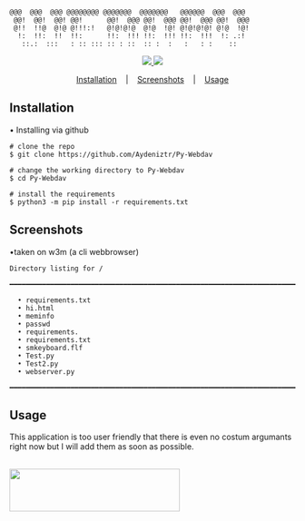 
```
@@@  @@@  @@@ @@@@@@@@ @@@@@@@  @@@@@@@   @@@@@@  @@@  @@@
 @@!  @@!  @@! @@!      @@!  @@@ @@!  @@@ @@!  @@@ @@!  @@@
 @!!  !!@  @!@ @!!!:!   @!@!@!@  @!@  !@! @!@!@!@! @!@  !@!
  !:  !!:  !!  !!:      !!:  !!! !!:  !!! !!:  !!!  !: .:!
   ::.:  :::   : :: ::: :: : ::  :: :  :   :   : :    ::
```

<p align=center>
  <a target="_blank" href="https://www.python.org/downloads/" title="Python version"><img src="https://img.shields.io/badge/python-%3E=_3.6-green.svg"> 
  <a target="_blank" href="https://www.aydeniz.tk/" title="my online chat"><img src="https://img.shields.io/badge/website%20-always%20online%20-green.svg">
</p>
  <p align="center">
  <a href="#Installation">Installation</a>
  &nbsp;&nbsp;&nbsp;|&nbsp;&nbsp;&nbsp;
  <a href="#Screenshots">Screenshots</a>
  &nbsp;&nbsp;&nbsp;|&nbsp;&nbsp;&nbsp;
  <a href="#Usage">Usage</a>
</p>
 
## Installation

• Installing via github 

```console
# clone the repo
$ git clone https://github.com/Aydeniztr/Py-Webdav

# change the working directory to Py-Webdav
$ cd Py-Webdav

# install the requirements
$ python3 -m pip install -r requirements.txt
```

## Screenshots

•taken on w3m (a cli webbrowser)   
   
```
Directory listing for /

━━━━━━━━━━━━━━━━━━━━━━━━━━━━━━━━━━━━━━━━━━━━━━━━━━━━━━━━━━━━━━━━━━━━━━━━━━━━━━━━━━━━━━━━━━━━━━━━━━━━━━━━━━━

  • requirements.txt
  • hi.html
  • meminfo
  • passwd
  • requirements.
  • requirements.txt
  • smkeyboard.flf
  • Test.py
  • Test2.py
  • webserver.py

━━━━━━━━━━━━━━━━━━━━━━━━━━━━━━━━━━━━━━━━━━━━━━━━━━━━━━━━━━━━━━━━━━━━━━━━━━━━━━━━━━━━━━━━━━━━━━━━━━━━━━━━━━━
```

## Usage

This application is too user friendly that there is even no costum argumants right now but I will add them as soon as possible.

<p align="left">
<br>
<a href="https://asciinema.org/a/459383" target="_blank"><img src="https://media.discordapp.net/attachments/728923218001264684/929168201215000617/phonto.jpg" width="300"  height="75" /></a>
<br>
</p>
